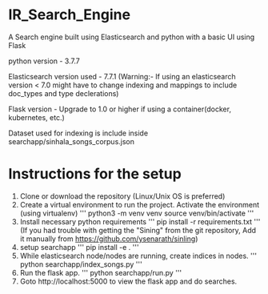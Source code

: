# IR_Search_Engine
A Search engine built using Elasticsearch and python with a basic UI using Flask

python version - 3.7.7

Elasticsearch version used - 7.7.1 (Warning:- If using an elasticsearch version < 7.0 might have to change indexing and mappings 
to include doc_types and type declerations)

Flask version - Upgrade to 1.0 or higher if using a container(docker, kubernetes, etc.)

Dataset used for indexing is include inside searchapp/sinhala_songs_corpus.json

# Instructions for the setup
1. Clone or download the repository (Linux/Unix OS is preferred)
2. Create a virtual environment to run the project. Activate the environment (using virtualenv)
	'''
	python3 -m venv venv
	source venv/bin/activate
	'''
3. Install necessary python requirements
	'''
	pip install -r requirements.txt
	'''
	(If you had trouble with getting the "Sining" from the git repository, Add it manually from https://github.com/ysenarath/sinling)
4. setup searchapp
	'''
	pip install -e .
	'''
5. While elasticsearch node/nodes are running, create indices in nodes.
	'''
	python searchapp/index_songs.py
	'''
6. Run the flask app.
	'''
	python searchapp/run.py
	'''
7. Goto http://localhost:5000 to view the flask app and do searches.

